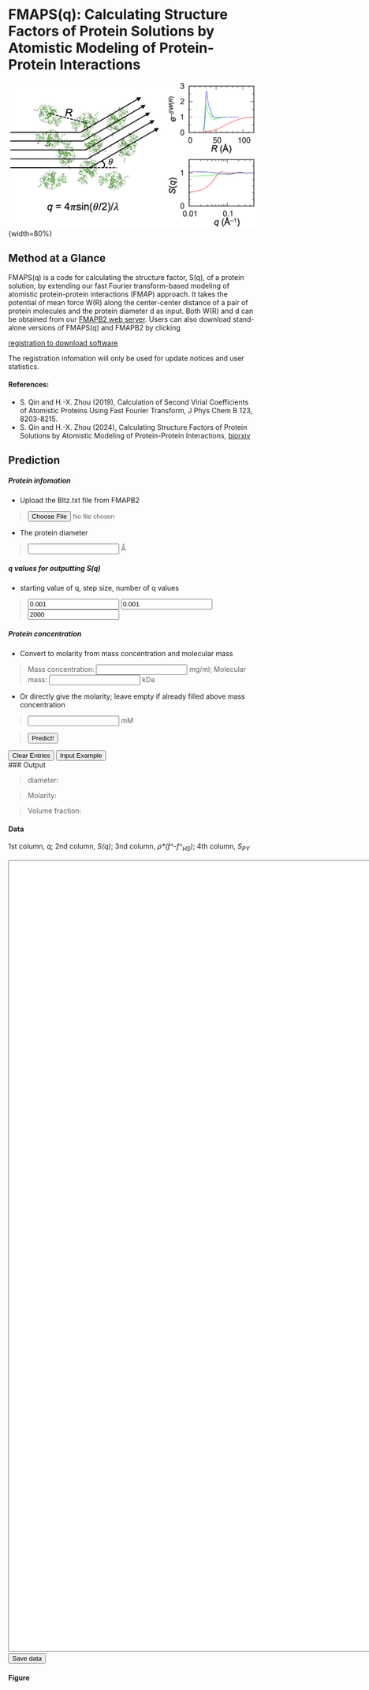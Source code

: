 <head>
  <meta charset="UTF-8">
  <link rel="stylesheet" href="css/styles.css">
</head>
<body>

# FMAPS(q): Calculating Structure Factors of Protein Solutions by Atomistic Modeling of Protein-Protein Interactions

![](images/FMAPSq.png){width=80%}

## Method at a Glance

FMAPS(q) is a code for calculating the structure factor, S(q), of a protein
solution, by extending our fast Fourier transform-based modeling of atomistic
protein-protein interactions (FMAP) approach. It takes the potential of mean
force W(R) along the center-center distance of a pair of protein molecules and
the protein diameter d as input. Both W(R) and d can be obtained from our
[FMAPB2 web server](https://pipe.rcc.fsu.edu/fmapb2/). Users can also download stand-alone versions of FMAPS(q) and
FMAPB2 by clicking

[registration to download software](https://forms.office.com/r/nCWK1Rhk9L)

The registration infomation will only be used for update notices and user
statistics.

#### References:

* S. Qin and H.-X. Zhou (2019), Calculation of Second Virial Coefficients of
    Atomistic Proteins Using Fast Fourier Transform, J Phys Chem B 123,
    8203-8215.
* S. Qin and H.-X. Zhou (2024), Calculating Structure Factors of Protein
    Solutions by Atomistic Modeling of Protein-Protein Interactions, [biorxiv](https://www.biorxiv.org/content/10.1101/2024.03.27.587040v1)

## Prediction

##### Protein infomation

<form name="fmapsq">

* Upload the Bltz.txt file from FMAPB2

> <input type="file" name="file-input" onchange="rdfchange()">

* The protein diameter

> <input name="simga" size="20" type="number"> Å

##### q values for outputting S(q)

* starting value of q, step size, number of q values

> <input name="qstart" size="20" type="number" value=0.001 > <input name="qstep" size="20" type="number" value=0.001 > <input name="qnum" size="20" type="number" value=2000 >

##### Protein concentration

* Convert to molarity from mass concentration and molecular mass

> Mass concentration: <input name="concent" size="20" type="number" > mg/ml; Molecular mass: <input name="molWght" size="20" type="number" > kDa

* Or directly give the molarity; leave empty if already filled above mass concentration

> <input name="mol" size="20" type="number" > mM

> <input onclick="predict()" type="button" value="Predict!">
<input type="reset" value="Clear Entries">
<input onclick="FillForm('fmapsq')" type="button" value="Input Example">

</form>
### Output

> diameter: <code class="eq_disp" id="protein_sigma" > </code>

> Molarity: <code class="eq_disp" id="protein_mol" > </code>

> Volume fraction: <code class="eq_disp" id="protein_eta"> </code>

#### Data
1st column, *q*; 2nd column, *S(q)*; 3nd column, *ρ\*(f\^-f\^<sub>HS</sub>)*; 4th column, *S<sub>PY<sub>*

<textarea id="textArea" style="position: relative; height:40vh; width:80vw"></textarea>

<br>
<button id="save" type="button" value="save"> Save data </button>

#### Figure

<div class="chart-container" style="position: relative; height:40vh; width:80vw">
<canvas id="myChart"></canvas>
</div>

<script src="js/formfill.js"></script>
<script src="js/fmapsq.js"></script>
<script src="js/chart.min.js"></script>
<script src="js/chart.js"></script>
<script src="js/utils.js"></script>
